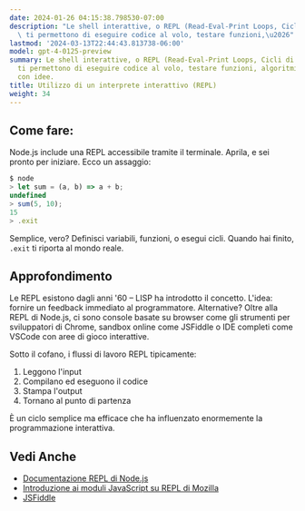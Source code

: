 ```yaml
---
date: 2024-01-26 04:15:38.798530-07:00
description: "Le shell interattive, o REPL (Read-Eval-Print Loops, Cicli di Lettura-Valutazione-Stampa),\
  \ ti permettono di eseguire codice al volo, testare funzioni,\u2026"
lastmod: '2024-03-13T22:44:43.813738-06:00'
model: gpt-4-0125-preview
summary: Le shell interattive, o REPL (Read-Eval-Print Loops, Cicli di Lettura-Valutazione-Stampa),
  ti permettono di eseguire codice al volo, testare funzioni, algoritmi o sperimentare
  con idee.
title: Utilizzo di un interprete interattivo (REPL)
weight: 34
---
```


## Come fare:
Node.js include una REPL accessibile tramite il terminale. Aprila, e sei pronto per iniziare. Ecco un assaggio:

```javascript
$ node
> let sum = (a, b) => a + b;
undefined
> sum(5, 10);
15
> .exit
```

Semplice, vero? Definisci variabili, funzioni, o esegui cicli. Quando hai finito, `.exit` ti riporta al mondo reale.

## Approfondimento
Le REPL esistono dagli anni '60 – LISP ha introdotto il concetto. L'idea: fornire un feedback immediato al programmatore. Alternative? Oltre alla REPL di Node.js, ci sono console basate su browser come gli strumenti per sviluppatori di Chrome, sandbox online come JSFiddle o IDE completi come VSCode con aree di gioco interattive.

Sotto il cofano, i flussi di lavoro REPL tipicamente:
1. Leggono l'input
2. Compilano ed eseguono il codice
3. Stampa l'output
4. Tornano al punto di partenza

È un ciclo semplice ma efficace che ha influenzato enormemente la programmazione interattiva.

## Vedi Anche
- [Documentazione REPL di Node.js](https://nodejs.org/api/repl.html)
- [Introduzione ai moduli JavaScript su REPL di Mozilla](https://developer.mozilla.org/en-US/docs/Web/JavaScript/Guide/Modules)
- [JSFiddle](https://jsfiddle.net/)
